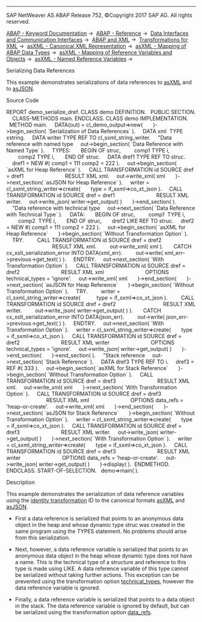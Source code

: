   

* * *

SAP NetWeaver AS ABAP Release 752, ©Copyright 2017 SAP AG. All rights reserved.

[ABAP - Keyword Documentation](javascript:call_link\('abenabap.htm'\)) →  [ABAP - Reference](javascript:call_link\('abenabap_reference.htm'\)) →  [Data Interfaces and Communication Interfaces](javascript:call_link\('abenabap_data_communication.htm'\)) →  [ABAP and XML](javascript:call_link\('abenabap_xml.htm'\)) →  [Transformations for XML](javascript:call_link\('abenabap_xml_trafos.htm'\)) →  [asXML - Canonical XML Representation](javascript:call_link\('abenabap_xslt_asxml.htm'\)) →  [asXML - Mapping of ABAP Data Types](javascript:call_link\('abenabap_xslt_asxml_named.htm'\)) →  [asXML - Mapping of Reference Variables and Objects](javascript:call_link\('abenabap_xslt_asxml_references.htm'\)) →  [asXML - Named Reference Variables](javascript:call_link\('abenasxml_reference_variable.htm'\)) → 

Serializing Data References

This example demonstrates serializations of data references to [asXML](javascript:call_link\('abenasxml_glosry.htm'\) "Glossary Entry") and to [asJSON](javascript:call_link\('abenasjson_glosry.htm'\) "Glossary Entry").

Source Code

REPORT demo\_serialize\_dref.
CLASS demo DEFINITION.
  PUBLIC SECTION.
    CLASS-METHODS main.
ENDCLASS.
CLASS demo IMPLEMENTATION.
  METHOD main.
    DATA(out) = cl\_demo\_output=>new(
      )->begin\_section( \`Serialization of Data References\` ).
    DATA xml  TYPE xstring.
    DATA writer TYPE REF TO cl\_sxml\_string\_writer.
    "Data reference with named type
    out->begin\_section( \`Data Reference with Named Type\` ).
    TYPES:
      BEGIN OF struc,
        comp1 TYPE i,
        comp2 TYPE i,
      END OF struc.
    DATA dref1 TYPE REF TO struc.
    dref1 = NEW #( comp1 = 111 comp2 = 222 ).
    out->begin\_section( \`asXML for Heap Reference\` ).
    CALL TRANSFORMATION id SOURCE dref = dref1
                           RESULT XML xml.
    out->write\_xml( xml
      )->next\_section( \`asJSON for Heap Reference\` ).
    writer = cl\_sxml\_string\_writer=>create(
      type = if\_sxml=>co\_xt\_json ).
    CALL TRANSFORMATION id SOURCE dref = dref1
                           RESULT XML writer.
    out->write\_json( writer->get\_output( )
      )->end\_section( ).
    "Data reference with technical type
    out->next\_section( \`Data Reference with Technical Type\` ).
    DATA:
      BEGIN OF struc,
        comp1  TYPE i,
        comp2  TYPE i,
      END OF struc,
      dref2 LIKE REF TO struc.
    dref2 = NEW #( comp1 = 111 comp2 = 222 ).
    out->begin\_section( \`asXML for Heap Reference\`
      )->begin\_section( \`Without Transformation Option\` ).
    TRY.
        CALL TRANSFORMATION id SOURCE dref = dref2
                               RESULT XML xml.
        out->write\_xml( xml ).
      CATCH cx\_xslt\_serialization\_error INTO DATA(xml\_err).
        out->write( xml\_err->previous->get\_text( ) ).
    ENDTRY.
    out->next\_section( \`With Transformation Option\` ).
    CALL TRANSFORMATION id SOURCE dref = dref2
                           RESULT XML xml
                           OPTIONS technical\_types = 'ignore'.
    out->write\_xml( xml
      )->end\_section(
      )->next\_section( \`asJSON for Heap Reference\`
      )->begin\_section( \`Without Transformation Option\` ).
    TRY.
        writer = cl\_sxml\_string\_writer=>create(
          type = if\_sxml=>co\_xt\_json ).
        CALL TRANSFORMATION id SOURCE dref = dref2
                               RESULT XML writer.
        out->write\_json( writer->get\_output( ) ).
      CATCH cx\_xslt\_serialization\_error INTO DATA(json\_err).
        out->write( json\_err->previous->get\_text( ) ).
    ENDTRY.
    out->next\_section( \`With Transformation Option\` ).
    writer = cl\_sxml\_string\_writer=>create(
      type = if\_sxml=>co\_xt\_json ).
    CALL TRANSFORMATION id SOURCE dref = dref2
                           RESULT XML writer
                           OPTIONS technical\_types = 'ignore'.
    out->write\_json( writer->get\_output( )
      )->end\_section(
      )->end\_section( ).
    "Stack reference
    out->next\_section( \`Stack Reference\` ).
    DATA dref3 TYPE REF TO i.
    dref3 = REF #( 333 ).
    out->begin\_section( \`asXML for Stack Reference\`
      )->begin\_section( \`Without Transformation Option\` ).
    CALL TRANSFORMATION id SOURCE dref = dref3
                           RESULT XML xml.
    out->write\_xml( xml
      )->next\_section( \`With Transformation Option\` ).
    CALL TRANSFORMATION id SOURCE dref = dref3
                           RESULT XML xml
                           OPTIONS data\_refs = 'heap-or-create'.
    out->write\_xml( xml
      )->end\_section(
      )->next\_section( \`asJSON for Stack Reference\`
      )->begin\_section( \`Without Transformation Option\` ).
    writer = cl\_sxml\_string\_writer=>create(
      type = if\_sxml=>co\_xt\_json ).
    CALL TRANSFORMATION id SOURCE dref = dref3
                           RESULT XML writer.
    out->write\_json( writer->get\_output( )
      )->next\_section( \`With Transformation Option\` ).
    writer = cl\_sxml\_string\_writer=>create(
      type = if\_sxml=>co\_xt\_json ).
    CALL TRANSFORMATION id SOURCE dref = dref3
                           RESULT XML writer
                           OPTIONS data\_refs = 'heap-or-create'.
    out->write\_json( writer->get\_output( )
      )->display( ).  ENDMETHOD.
ENDCLASS.
START-OF-SELECTION.
  demo=>main( ).

Description

This example demonstrates the serialization of data reference variables using the [identity transformation](javascript:call_link\('abenid_trafo_glosry.htm'\) "Glossary Entry") ID to the canonical formats [asXML](javascript:call_link\('abenasxml_glosry.htm'\) "Glossary Entry") and [asJSON](javascript:call_link\('abenasjson_glosry.htm'\) "Glossary Entry").

-   First a data reference is serialized that points to an anonymous data object in the heap and whose dynamic type struc was created in the same program using the TYPES statement. No problems should arise from this serialization.

-   Next, however, a data reference variable is serialized that points to an anonymous data object in the heap whose dynamic type does not have a name. This is the technical type of a structure and reference to this type is made using LIKE. A data reference variable of this type cannot be serialized without taking further actions. This exception can be prevented using the transformation option [technical\_types](javascript:call_link\('abapcall_transformation_options.htm'\)), however the data reference variable is ignored.

-   Finally, a data reference variable is serialized that points to a data object in the stack. The data reference variable is ignored by default, but can be serialized using the transformation option [data\_refs](javascript:call_link\('abapcall_transformation_options.htm'\)).